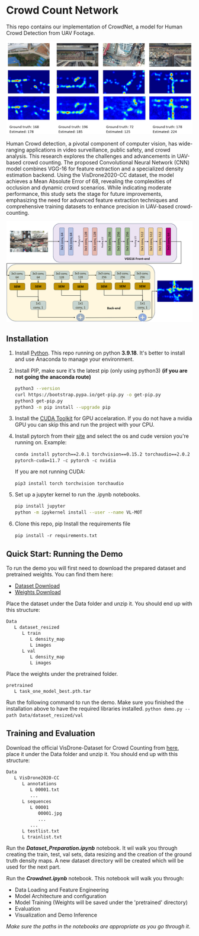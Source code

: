 # Crowd Count Network

This repo contains our implementation of CrowdNet, a model for Human Crowd Detection from UAV Footage.

![results](img/CrowdNet_Results.png)

Human Crowd detection, a pivotal component of computer vision, has wide-ranging applications in video surveillance, public safety, and crowd analysis. This research explores the challenges and advancements in UAV-based crowd counting. The proposed Convolutional Neural Network (CNN) model combines VGG-16 for feature extraction and a specialized density estimation backend. Using the VisDrone2020-CC dataset, the model achieves a Mean Absolute Error of 68, revealing the complexities of occlusion and dynamic crowd scenarios. While indicating moderate performance, this study sets the stage for future improvements, emphasizing the need for advanced feature extraction techniques and comprehensive training datasets to enhance precision in UAV-based crowd-counting.

![Architecture](img/architecture.png)

## Installation

1. Install [Python](https://www.python.org/downloads/). This repo running on python **3.9.18**. It's better to install and use Anaconda to manage your environment.
2. Install PIP, make sure it's the latest pip (only using python3) **(if you are not going the anaconda route)**

   ```bash
   python3 --version
   curl https://bootstrap.pypa.io/get-pip.py -o get-pip.py
   python3 get-pip.py
   python3 -m pip install --upgrade pip
   ```

3. Install the [CUDA Toolkit](https://developer.nvidia.com/cuda-toolkit) for GPU accelaration. If you do not have a nvidia GPU you can skip this and run the project with your CPU.
4. Install pytorch from their [site](https://pytorch.org/) and select the os and cude version you're running on. Example:

   `conda install pytorch==2.0.1 torchvision==0.15.2 torchaudio==2.0.2 pytorch-cuda=11.7 -c pytorch -c nvidia`

   If you are not running CUDA:

   `pip3 install torch torchvision torchaudio`
5. Set up a jupyter kernel to run the .ipynb notebooks.

   ```bash
   pip install jupyter
   python -m ipykernel install --user --name VL-MOT
   ```

6. Clone this repo, pip Install the requirements file

   `pip install -r requirements.txt`

## Quick Start: Running the Demo

To run the demo you will first need to download the prepared dataset and pretrained weights. You can find them here:

- [Dataset Download](https://kuacae-my.sharepoint.com/:u:/g/personal/100044982_ku_ac_ae/EVhf9Lp9B9xIlUFZCDJ9x40BvZpfq6QHWPSASYep4jT1qA?e=MhJIbi)
- [Weights Download](https://kuacae-my.sharepoint.com/:u:/g/personal/100044982_ku_ac_ae/EWgZ_4Qshw5GvvW4yJ3nD3sBKO7XjMQpgq1_fyTRGT2FOw?e=HxnGQO)

Place the dataset under the Data folder and unzip it. You should end up with this structure:

```
Data
   L dataset_resized
      L train
         L density_map
         L images
      L val
         L density_map
         L images
```

Place the weights under the pretrained folder.

```
pretrained
   L task_one_model_best.pth.tar
```

Run the following command to run the demo. Make sure you finished the installation above to have the required libraries installed.
`python demo.py --path Data/dataset_resized/val`

## Training and Evaluation

Download the official VisDrone-Dataset for Crowd Counting from [here](https://github.com/VisDrone/VisDrone-Dataset), place it under the Data folder and unzip it. You should end up with this structure:

```
Data
   L VisDrone2020-CC
      L annotations
         L 00001.txt
         ...
      L sequences
         L 00001
            00001.jpg
            ...
         ...
      L testlist.txt
      L trainlist.txt
```

Run the ***Dataset_Preparation.ipynb*** notebook. It wil walk you through creating the train, test, val sets, data resizing and the creation of the ground truth density maps. A new dataset directory will be created which will be used for the next part.

Run the ***Crowdnet.ipynb*** notebook. This notebook will walk you through:

- Data Loading and Feature Engineering
- Model Architecture and configuration
- Model Training (Weights will be saved under the 'pretrained' directory)
- Evaluation
- Visualization and Demo Inference

*Make sure the paths in the notebooks are appropriate as you go through it*.
